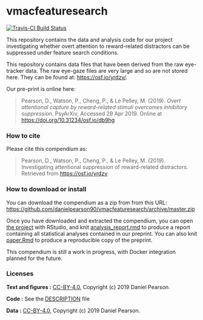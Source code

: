 
<!-- README.md is generated from README.Rmd. Please edit that file -->
vmacfeaturesearch
=================

[![Travis-CI Build Status](https://travis-ci.org/danielpearson90/vmacfeaturesearch.svg?branch=master)](https://travis-ci.org/danielpearson90/vmacfeaturesearch)

This repository contains the data and analysis code for our project investigating whether overt attention to reward-related distractors can be suppressed under feature search conditions.

This repository contains data files that have been derived from the raw eye-tracker data. The raw eye-gaze files are very large and so are not stored here. They can be found at: <https://osf.io/yrdzv/>.

Our pre-print is online here:

> Pearson, D., Watson, P., Cheng, P., & Le Pelley, M. (2019). *Overt attentional capture by reward-related stimuli overcomes inhibitory suppression*. PsyArXiv, Accessed 29 Apr 2019. Online at <https://doi.org/10.31234/osf.io/db9hg>

### How to cite

Please cite this compendium as:

> Pearson, D., Watson, P., Cheng, P., & Le Pelley, M. (2019). Investigating attentional suppression of reward-related distractors. Retrieved from <https://osf.io/yrdzv>

### How to download or install

You can download the compendium as a zip from from this URL: <https://github.com/danielpearson90/vmacfeaturesearch/archive/master.zip>

Once you have downloaded and extracted the compendium, you can open [the project](vmacfeaturesearch.Rproj) with RStudio, and knit [analysis\_report.rmd](analysis/analysis_report.rmd) to produce a report containing all statistical analyses contained in our preprint. You can also knit [paper.Rmd](analysis/paper/paper.Rmd) to produce a reproducible copy of the preprint.

This compendium is still a work in progress, with Docker integration planned for the future.

### Licenses

**Text and figures :** [CC-BY-4.0](http://creativecommons.org/licenses/by/4.0/), Copyright (c) 2019 Daniel Pearson.

**Code :** See the [DESCRIPTION](DESCRIPTION) file

**Data :** [CC-BY-4.0](http://creativecommons.org/licenses/by/4.0/), Copyright (c) 2019 Daniel Pearson.
